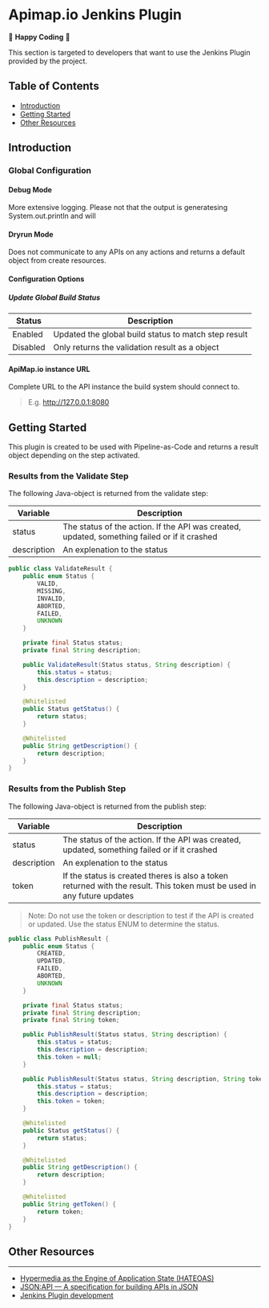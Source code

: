 Apimap.io Jenkins Plugin
=====

🥳 **Happy Coding** 🥳

This section is targeted to developers that want to use the Jenkins Plugin provided by the project.

## Table of Contents

* [Introduction](#introduction)
* [Getting Started](#getting-started)
* [Other Resources](#other-resources)

## Introduction

### Global Configuration

#### Debug Mode

More extensive logging. Please not that the output is generatesing System.out.println and will 

#### Dryrun Mode

Does not communicate to any APIs on any actions and returns a default object from create resources.

#### Configuration Options

##### Update Global Build Status

| Status          | Description                                          |
|-----------------|------------------------------------------------------|
| Enabled         | Updated the global build status to match step result |
| Disabled        | Only returns the validation result as a object       |

#### ApiMap.io instance URL

Complete URL to the API instance the build system should connect to. 

> E.g. http://127.0.0.1:8080

## Getting Started

This plugin is created to be used with Pipeline-as-Code and returns a result object depending on the step activated.

### Results from the Validate Step

The following Java-object is returned from the validate step:

| Variable | Description                                                                                  |
|----------|----------------------------------------------------------------------------------------------|
| status      | The status of the action. If the API was created, updated, something failed or if it crashed |
| description | An explenation to the status |

```java
public class ValidateResult {
    public enum Status {
        VALID,
        MISSING,
        INVALID,
        ABORTED,
        FAILED,
        UNKNOWN
    }

    private final Status status;
    private final String description;

    public ValidateResult(Status status, String description) {
        this.status = status;
        this.description = description;
    }

    @Whitelisted
    public Status getStatus() {
        return status;
    }

    @Whitelisted
    public String getDescription() {
        return description;
    }
}
```

### Results from the Publish Step

The following Java-object is returned from the publish step:

| Variable    | Description                                                                                  |
|-------------|----------------------------------------------------------------------------------------------|
| status      | The status of the action. If the API was created, updated, something failed or if it crashed |
| description | An explenation to the status |
| token       | If the status is created theres is also a token returned with the result. This token must be used in any future updates|

> Note: Do not use the token or description to test if the API is created or updated. Use the status ENUM to determine the status.

```java
public class PublishResult {
    public enum Status {
        CREATED,
        UPDATED,
        FAILED,
        ABORTED,
        UNKNOWN
    }

    private final Status status;
    private final String description;
    private final String token;

    public PublishResult(Status status, String description) {
        this.status = status;
        this.description = description;
        this.token = null;
    }

    public PublishResult(Status status, String description, String token) {
        this.status = status;
        this.description = description;
        this.token = token;
    }

    @Whitelisted
    public Status getStatus() {
        return status;
    }

    @Whitelisted
    public String getDescription() {
        return description;
    }

    @Whitelisted
    public String getToken() {
        return token;
    }
}
```

## Other Resources
___

- [Hypermedia as the Engine of Application State (HATEOAS) ](https://en.wikipedia.org/wiki/HATEOAS)
- [JSON:API — A specification for building APIs in JSON](https://jsonapi.org/)
- [Jenkins Plugin development](https://www.jenkins.io/doc/developer/plugin-development/)
